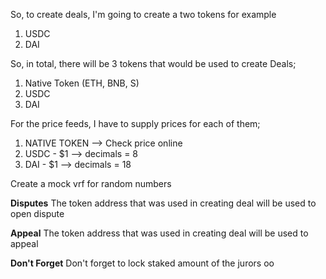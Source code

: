 So, to create deals, I'm going to create a two tokens for example
1. USDC
2. DAI

So, in total, there will be 3 tokens that would be used to create Deals;
1. Native Token (ETH, BNB, S)
2. USDC
3. DAI


For the price feeds, I have to supply prices for each of them;
1. NATIVE TOKEN --> Check price online
2. USDC - $1 --> decimals = 8
3. DAI - $1  --> decimals = 18


Create a mock vrf for random numbers

**Disputes**
The token address that was used in creating deal will be used to open dispute


**Appeal**
The token address that was used in creating deal will be used to appeal


**Don't Forget**
Don't forget to lock staked amount of the jurors oo